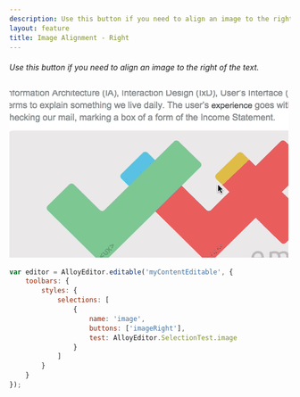 ```yaml
---
description: Use this button if you need to align an image to the right of the text.
layout: feature
title: Image Alignment - Right
---
```

###### Use this button if you need to align an image to the right of the text.

<div class="thumbnail">
  <img class="img img-polaroid" src="/images/features/button-imagealignright.gif"/>
</div>

```javascript
var editor = AlloyEditor.editable('myContentEditable', {
	toolbars: {
		styles: {
			selections: [
				{
					name: 'image',
					buttons: ['imageRight'],
					test: AlloyEditor.SelectionTest.image
				}
			]
		}
	}
});
```